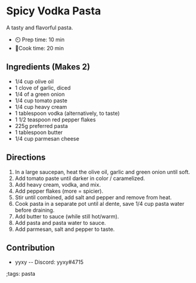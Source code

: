 # Spicy Vodka Pasta

A tasty and flavorful pasta.

- ⏲️ Prep time: 10 min
- 🍳Cook time: 20 min

## Ingredients (Makes 2)

- 1/4 cup olive oil
- 1 clove of garlic, diced
- 1/4 of a green onion
- 1/4 cup tomato paste
- 1/4 cup heavy cream
- 1 tablespoon vodka (alternatively, to taste)
- 1 1/2 teaspoon red pepper flakes
- 225g preferred pasta
- 1 tablespoon butter
- 1/4 cup parmesan cheese


## Directions

1. In a large saucepan, heat the olive oil, garlic and green onion until soft.
2. Add tomato paste until darker in color / caramelized.
3. Add heavy cream, vodka, and mix.
4. Add pepper flakes (more = spicier).
5. Stir until combined, add salt and pepper and remove from heat.
6. Cook pasta in a separate pot until al dente, save 1/4 cup pasta water before draining.
7. Add butter to sauce (while still hot/warm).
8. Add pasta and pasta water to sauce.
9. Add parmesan, salt and pepper to taste.


## Contribution

- yyxy -- Discord: yyxy#4715

;tags: pasta

